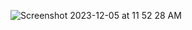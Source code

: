 ![Screenshot 2023-12-05 at 11 52 28 AM](https://github.com/prodhanm/Gen_AI_Hackathon_Project/assets/101578812/39ebbed5-fe6d-46b2-95ad-8e1670218f5f)
